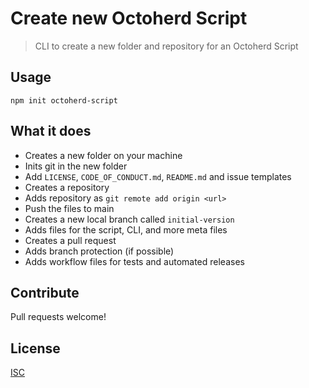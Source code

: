 # Create new Octoherd Script

> CLI to create a new folder and repository for an Octoherd Script

## Usage

```shell
npm init octoherd-script
```

## What it does

- Creates a new folder on your machine
- Inits git in the new folder
- Add `LICENSE`, `CODE_OF_CONDUCT.md`, `README.md` and issue templates
- Creates a repository
- Adds repository as `git remote add origin <url>`
- Push the files to main
- Creates a new local branch called `initial-version`
- Adds files for the script, CLI, and more meta files
- Creates a pull request
- Adds branch protection (if possible)
- Adds workflow files for tests and automated releases

## Contribute

Pull requests welcome!

## License

[ISC](LICENSE)
